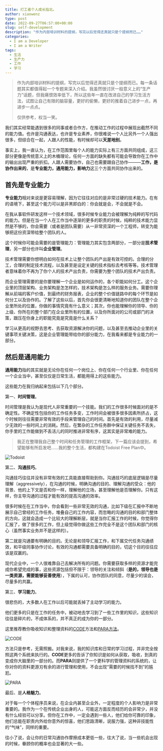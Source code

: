 ```yaml
---
title: 打工者个人成长指北。
author: xiaowenz
type: post
date: 2022-09-27T06:57:00+00:00
slug: self-development
description: "作为内部培训材料的提纲，写完以后觉得还真就只是个提纲而已……"
categories:
  - I am a Developer
  - I am a Writer
tags:
  - 生活
  - 生产力
  - 工作
  - 学习
---
```


> 作为内部培训材料的提纲，写完以后觉得还真就只是个提纲而已。每一条话题其实都值得起一个专题来深入介绍。我虽然很讨厌一般意义上的“生产力”话题，但我痛恨效率低下，所以这些年一直在改进自己的学习生活方法，试图让自己有限的脑容量，更好的偷懒，更好的推着自己进步一点，再进步一点点。
> 
> 仅供参考，权当一笑。

我们其实经常能遇到很多的同事或者合作方，在推动工作的过程中展现出截然不同的能力值。也许是沟通表达，也许是专业素养，你很难说一个人比另外一个人强出很多，但综合在一起，人跟人的性能，有时候却可以**天差地别**。

事实上，我一直认为，在工作范围里每个人的能力实际上有三方面共同组成，这三部分更像是传统意义上的木桶理论，任何一方面的缺失都有可能会导致你在工作中的输出出现严重的折扣。人跟人需要协作，自己也需要跟自己协作———**工作，是协作出来的**，是**专业能力，通用能力，影响力**这三个方面共同协作出来的。

## 首先是**专业能力**

**专业能力**相对来说是更容易理解，因为它往往对应的是非常过硬的技术能力。在有的语境下，甚至这个能力可以是非黑即白的：你会就是会，不会就是不会。

在我从事软件研发这样一个技术领域，很多时候专业能力会被理解为纯粹的写代码的能力。但是在当一个人在工作当中逐渐的更多的职责的时候，纯粹的技术能力显然是不够的，你会需要（或者是团队需要）从一非常资深的一个工程师，转变为能够把这份资深带给整个团队的人。

这个时候你可能会需要的是管理能力：管理能力其实包含两部分，一部分是**技术管理**，另一部分也许叫**企业管理**。

技术管理需要你想明白如何在技术上让整个团队的产出是有效可控的。合理的分工，合理的制定技术流程，以及甚至是设定关键的技术指标去考核等等。技术管理者意味着你不再为了你个人的技术产出负责，你需要为整个团队的技术产出负责。

而企业管理需要的是你要理解一个企业是如何运作的，各个职能如何分工。这个企业里的顶层架构、业务架构是怎怎样的，技术架构是怎么样的服务业务。需要你理解从前端的客户价值，到最终的财务报表，企业的整个价值链路中的每个环节是如何分工以及协作的。了解了这些以后，首先你会很更清晰地知道你的团队在整个企业里所处的位置，你做的事情究竟有什么意义；其次，你也能理解你的领导、你的上级、你所在的整个部门在企业里所有的位置，以及你所面对的公司或部门的决策，跟压在你身上的职能究竟是究竟是什么关系？

学习从更高的视野去思考、去获取资源解决你的问题，以及甚至去推动企业里的关键事项关键决策，这是企业管理能带给你的部分能力，在我看来都是专业能力的一部分。

## 然后是**通用能力**

**通用能力**指的其实就是无论你在任何一个岗位上、你在任何一个行业里、你在任何一个企业当中，甚至仅仅是日常生活，都能用得上的这些能力。

这些能力在我归纳起来包括以下几个部分。

第一、**时间管理**。

时间管理是我认为是现代人非常重要的一个技能。我们的工作很多时候面对的是不确定性。不确定性包括你的工作任务多变，工作时间会被很多很多因素所挤占，这个时候则往往需要非常有效的手段来管理自己的时间。首先是有效的利用，尽量减少无效的一些时间上的消耗。然后，在繁杂的工作任务群中保证关键任务不丢失，你手里的工作能做到不丢活儿的同时推进非常有序，这其实是非常难的能力。

> 我正在整理我自己整个时间和任务管理的工作框架，下一篇应该会提到，希望能够有所启发吧……我的整个生活，都构建在Todoist Free Plan中。

![Todoist](https://s2.loli.net/2022/09/27/Zgxbejk1ws4HEyC.jpg)



第二、**沟通技巧**。

沟通技巧往往并没有非常有效的工具能直接帮助到你。沟通技巧的底层逻辑是尽量理解（aggressively），在沟通的时候，明确沟通的目的、理解沟通的受众：他的背景、他的上下文是否和你一样，理解他的立场，甚至理解他是否理解你。只有这样，你主导沟通的过程才能有效的提高沟通的效率。

很多时候在在工作当中，你会看到一些非常无效的沟通，比如下级在汇报中不断地展示自己曾经的工作任务，堆叠自己的工作内容，而忽略的沟通的目的和部门整体的方向，这就会造成一个比较大的理解断层，就是当你汇报工作的时候，你觉得你汇报了，做了很多的工作，但上级觉得你做这些工作完全不是这个团队和部门的核心（虽然事实业务并不是这样的）。

第二就是沟通要有明确的目的。无论是和领导汇报工作，和下属交代任务沟通绩效，和平级同事协作讨论，有效的沟通都需要具备明确的目的，切这个目的往往应该是双赢的。

现代企业中，一个人很难靠自己去解决所有的问题。你需要获取多样的资源才能完成你希望完成的事，这些资源包括但不限于：领导的关注和倾斜（**是的，领导也是一类资源，需要能够妥善使用**），下属的认可，协作团队的同意，尽量少的误会，尽量多的共赢。

第三、**学习能力**。

很悲伤的，大多数人在工作以后可能就丢掉了主动学习的能力。

他们更多的只是在工作的任务中，被动地去学习到了一些工作里的知识，这些知识往往是碎片的，不成体系的，并不真正的成为你的一部分。

这里推荐教你吸收知识和整理资料的[CODE](https://www.keepproductive.com/blog/how-to-build-a-second-brain)方法和[PARA方法](https://fortelabs.com/blog/para/)。

![CODE](https://s2.loli.net/2022/09/27/VrTLiKCRak3Nz8W.jpg)

方法只是参考，无需照搬。对我来说，我的知识库和日常的学习过程，并非完全按照这两个系统来执行的。**CODE**更多的告诉了你知识是如何从获取，吸收，到真的变成你大脑里的一部分的。而**PARA**则提供了一个更科学的管理资料的系统的，让你对你的资料更游刃有余的进行管理和使用，不会出现“需要的时候找不到”的尴尬。

![PARA](https://s2.loli.net/2022/09/27/sJQGc9f18KZTez6.jpg)


最后、是**人格魅力**。

对于每一个个体程序员来说，在企业内甚至企业外，一定程度的个人影响力是非常重要的。我作为一个在传统企业出身的人，可能这方面反而经历的会非常少，并没有什么经验可以分享。但你在工作中，一定会遇到一些人，他们给你可靠的印象，他们总能在职责内外给你意外的惊喜，他们思路清晰，说服力强，这种非技能性的“气味”，同样的重要。

往小了说，会让你的日常沟通协作摩擦成本更低一些，往大了说，当一些机会出现的时候，眷顾你的概率也会显著的大一些。
